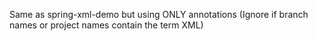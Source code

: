Same as spring-xml-demo but using ONLY annotations
(Ignore if branch names or project names contain the term XML)
